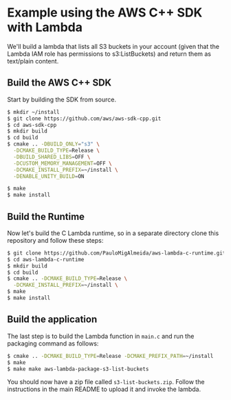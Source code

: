 # Example using the AWS C++ SDK with Lambda

We'll build a lambda that lists all S3 buckets in your account (given that the Lambda IAM role has permissions to s3:ListBuckets) and return them as text/plain content.

## Build the AWS C++ SDK
Start by building the SDK from source.
```bash
$ mkdir ~/install
$ git clone https://github.com/aws/aws-sdk-cpp.git
$ cd aws-sdk-cpp
$ mkdir build
$ cd build
$ cmake .. -DBUILD_ONLY="s3" \
  -DCMAKE_BUILD_TYPE=Release \
  -DBUILD_SHARED_LIBS=OFF \
  -DCUSTOM_MEMORY_MANAGEMENT=OFF \
  -DCMAKE_INSTALL_PREFIX=~/install \
  -DENABLE_UNITY_BUILD=ON

$ make
$ make install
```

## Build the Runtime
Now let's build the C Lambda runtime, so in a separate directory clone this repository and follow these steps:

```bash
$ git clone https://github.com/PauloMigAlmeida/aws-lambda-c-runtime.git
$ cd aws-lambda-c-runtime
$ mkdir build
$ cd build
$ cmake .. -DCMAKE_BUILD_TYPE=Release \
  -DCMAKE_INSTALL_PREFIX=~/install \
$ make
$ make install
```

## Build the application
The last step is to build the Lambda function in `main.c` and run the packaging command as follows:

```bash
$ cmake .. -DCMAKE_BUILD_TYPE=Release -DCMAKE_PREFIX_PATH=~/install
$ make
$ make make aws-lambda-package-s3-list-buckets
```

You should now have a zip file called `s3-list-buckets.zip`. Follow the instructions in the main README to upload it and invoke the lambda.
